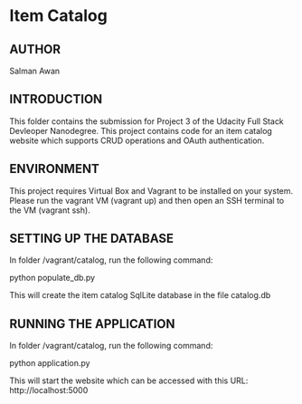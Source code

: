 Item Catalog
============

AUTHOR
------
Salman Awan

INTRODUCTION
------------
This folder contains the submission for Project 3 of the Udacity Full Stack Devleoper Nanodegree. This project contains code for an item catalog website which supports CRUD operations and OAuth authentication.

ENVIRONMENT
-----------
This project requires Virtual Box and Vagrant to be installed on your system. Please run the vagrant VM (vagrant up) and then open an SSH terminal to the VM (vagrant ssh).

SETTING UP THE DATABASE
-----------------------
In folder /vagrant/catalog, run the following command:

python populate_db.py

This will create the item catalog SqlLite database in the file catalog.db

RUNNING THE APPLICATION
-----------------------
In folder /vagrant/catalog, run the following command:

python application.py

This will start the website which can be accessed with this URL: http://localhost:5000
